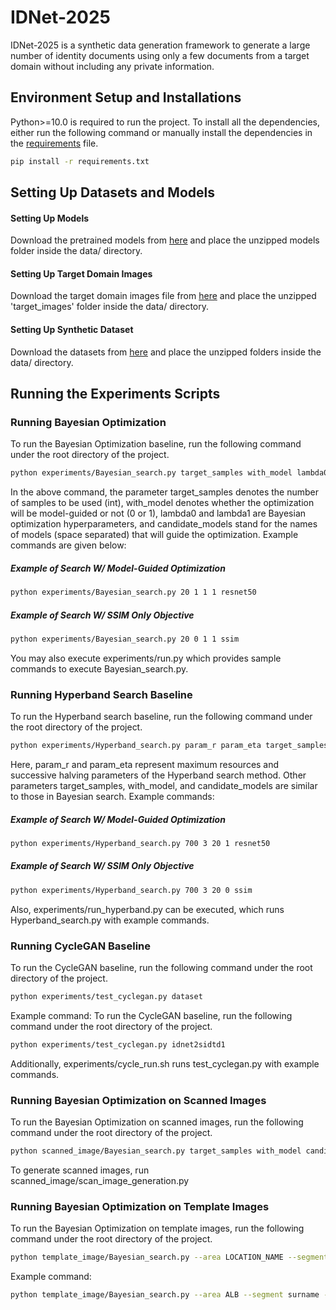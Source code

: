 # IDNet-2025
IDNet-2025 is a synthetic data generation framework to generate a large number of identity documents using only a few documents from a target domain without including any private information.

## Environment Setup and Installations
Python>=10.0 is required to run the project. To install all the dependencies, either run the following command or manually install the dependencies in the [requirements](/requirements.txt) file.
```bash
pip install -r requirements.txt
```


## Setting Up Datasets and Models
#### Setting Up Models
Download the pretrained models from [here](https://huggingface.co/datasets/cactuslab/IDNet-2025/blob/main/models.tar.gz) and place the unzipped models folder inside the data/ directory.

#### Setting Up Target Domain Images
Download the target domain images file from [here](https://drive.google.com/file/d/1iqZ0rDuO0GSkc3Osrr7V_--JbvPOky5X/view?usp=sharing) and place the unzipped 'target_images' folder inside the data/ directory.

#### Setting Up Synthetic Dataset
Download the datasets from [here](https://huggingface.co/datasets/cactuslab/IDNet-2025) and place the unzipped folders inside the data/ directory.


## Running the Experiments Scripts

### Running Bayesian Optimization
To run the Bayesian Optimization baseline, run the following command under the root directory of the project.
```bash
python experiments/Bayesian_search.py target_samples with_model lambda0 lambda1 candidate_models
```
In the above command, the parameter target_samples denotes the number of samples to be used (int), with_model denotes whether the optimization will be model-guided or not (0 or 1), lambda0 and lambda1 are Bayesian optimization hyperparameters, and candidate_models stand for the names of models (space separated) that will guide the optimization. Example commands are given below:
##### Example of Search W/ Model-Guided Optimization
```bash
python experiments/Bayesian_search.py 20 1 1 1 resnet50
```
##### Example of Search W/ SSIM Only Objective
```bash
python experiments/Bayesian_search.py 20 0 1 1 ssim
```
You may also execute experiments/run.py which provides sample commands to execute Bayesian_search.py.


### Running Hyperband Search Baseline
To run the Hyperband search baseline, run the following command under the root directory of the project.
```bash
python experiments/Hyperband_search.py param_r param_eta target_samples with_model candidate_models
```
Here, param_r and param_eta represent maximum resources and successive halving parameters of the Hyperband search method. Other parameters target_samples, with_model, and candidate_models are similar to those in Bayesian search. Example commands:
##### Example of Search W/ Model-Guided Optimization
```bash
python experiments/Hyperband_search.py 700 3 20 1 resnet50
```
##### Example of Search W/ SSIM Only Objective
```bash
python experiments/Hyperband_search.py 700 3 20 0 ssim
```
Also, experiments/run_hyperband.py can be executed, which runs Hyperband_search.py with example commands.


### Running CycleGAN Baseline
To run the CycleGAN baseline, run the following command under the root directory of the project.
```bash
python experiments/test_cyclegan.py dataset
```
Example command:
To run the CycleGAN baseline, run the following command under the root directory of the project.
```bash
python experiments/test_cyclegan.py idnet2sidtd1
```
Additionally, experiments/cycle_run.sh runs test_cyclegan.py with example commands.


### Running Bayesian Optimization on Scanned Images
To run the Bayesian Optimization on scanned images, run the following command under the root directory of the project.
```bash
python scanned_image/Bayesian_search.py target_samples with_model candidate_models
```
To generate scanned images, run scanned_image/scan_image_generation.py


### Running Bayesian Optimization on Template Images
To run the Bayesian Optimization on template images, run the following command under the root directory of the project.
```bash
python template_image/Bayesian_search.py --area LOCATION_NAME --segment TEMPLATE_SEGMENT --target_samples NUM_SAMPLES --with_model IS_GUIDED --candidate_models MODEL_NAMES --config_info CONFIG_PATH --fonts_path PATH_TO_FONTS --output_file CONFIG_FILE
```
Example command:
```bash
python template_image/Bayesian_search.py --area ALB --segment surname --target_samples 10 --with_model 1 --candidate_models resnet50 vit-large --config_info data/configures/ALB_parameters.json --fonts_path small_fonts --output_file ALB_parameters.json
```
